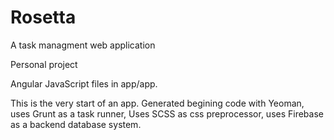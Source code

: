 # Rosetta
A task managment web application

Personal project

Angular JavaScript files in app/app.

This is the very start of an app. Generated begining code with Yeoman, uses Grunt as a task runner, Uses SCSS as css preprocessor, uses Firebase as a backend database system.
